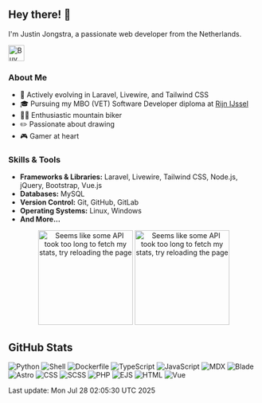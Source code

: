 ## Hey there! 👋

I'm Justin Jongstra, a passionate web developer from the Netherlands.

<a href='https://ko-fi.com/justinjongstra' target='_blank'><img height='32' style='border:0px;height:32px;' src='https://cdn.ko-fi.com/cdn/kofi2.png?v=3' border='0' alt='Buy Me a Coffee at ko-fi.com' /></a> 
<br>

### About Me
- 🌱 Actively evolving in Laravel, Livewire, and Tailwind CSS
- 🎓 Pursuing my MBO (VET) Software Developer diploma at [Rijn IJssel](https://www.rijnijssel.nl/)
- 🚵‍♂️ Enthusiastic mountain biker
- ✏️ Passionate about drawing
- 🎮 Gamer at heart

### Skills & Tools
- **Frameworks & Libraries:** Laravel, Livewire, Tailwind CSS, Node.js, jQuery, Bootstrap, Vue.js
- **Databases:** MySQL
- **Version Control:** Git, GitHub, GitLab
- **Operating Systems:** Linux, Windows
- **And More...**


<p align="center">
  <img style="height: 190px;" src="https://github-readme-stats-sigma-two-42.vercel.app/api?username=Justin0122&show_icons=true&theme=outrun" alt="Seems like some API took too long to fetch my stats, try reloading the page"/>
  <img style="height: 190px;" src="https://github-readme-stats-sigma-two-42.vercel.app/api/top-langs/?username=Justin0122&layout=compact&theme=outrun" alt="Seems like some API took too long to fetch my stats, try reloading the page"/>
</p>
</p>



## GitHub Stats
![Python](https://img.shields.io/badge/Python-.04%25-blue)
![Shell](https://img.shields.io/badge/Shell-.04%25-blue)
![Dockerfile](https://img.shields.io/badge/Dockerfile-0%25-blue)
![TypeScript](https://img.shields.io/badge/TypeScript-.94%25-blue)
![JavaScript](https://img.shields.io/badge/JavaScript-7.97%25-blue)
![MDX](https://img.shields.io/badge/MDX-1.40%25-blue)
![Blade](https://img.shields.io/badge/Blade-19.84%25-blue)
![Astro](https://img.shields.io/badge/Astro-1.06%25-blue)
![CSS](https://img.shields.io/badge/CSS-.75%25-blue)
![SCSS](https://img.shields.io/badge/SCSS-1.79%25-blue)
![PHP](https://img.shields.io/badge/PHP-55.63%25-blue)
![EJS](https://img.shields.io/badge/EJS-.21%25-blue)
![HTML](https://img.shields.io/badge/HTML-.02%25-blue)
![Vue](https://img.shields.io/badge/Vue-10.23%25-blue)

Last update: Mon Jul 28 02:05:30 UTC 2025

